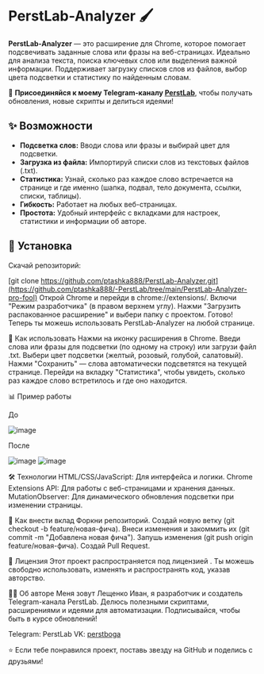 # PerstLab-Analyzer 🖌️

**PerstLab-Analyzer** — это расширение для Chrome, которое помогает подсвечивать заданные слова или фразы на веб-страницах. Идеально для анализа текста, поиска ключевых слов или выделения важной информации. Поддерживает загрузку списков слов из файлов, выбор цвета подсветки и статистику по найденным словам.

📢 **Присоединяйся к моему Telegram-каналу [PerstLab](https://t.me/PerstLab)**, чтобы получать обновления, новые скрипты и делиться идеями!

## ✨ Возможности

- **Подсветка слов:** Вводи слова или фразы и выбирай цвет для подсветки.
- **Загрузка из файла:** Импортируй списки слов из текстовых файлов (.txt).
- **Статистика:** Узнай, сколько раз каждое слово встречается на странице и где именно (шапка, подвал, тело документа, ссылки, списки, таблицы).
- **Гибкость:** Работает на любых веб-страницах.
- **Простота:** Удобный интерфейс с вкладками для настроек, статистики и информации об авторе.

## 🚀 Установка

Скачай репозиторий:

[git clone https://github.com/ptashka888/PerstLab-Analyzer.git](https://github.com/ptashka888/-PerstLab/tree/main/PerstLab-Analyzer-pro-fool)
Открой Chrome и перейди в chrome://extensions/.
Включи "Режим разработчика" (в правом верхнем углу).
Нажми "Загрузить распакованное расширение" и выбери папку с проектом.
Готово! Теперь ты можешь использовать PerstLab-Analyzer на любой странице.

📖 Как использовать
Нажми на иконку расширения в Chrome.
Введи слова или фразы для подсветки (по одному на строку) или загрузи файл .txt.
Выбери цвет подсветки (желтый, розовый, голубой, салатовый).
Нажми "Сохранить" — слова автоматически подсветятся на текущей странице.
Перейди на вкладку "Статистика", чтобы увидеть, сколько раз каждое слово встретилось и где оно находится.

📊 Пример работы

До

![image](https://github.com/user-attachments/assets/b3f424f5-924e-4666-b412-ca8320e9a7ae)

После

![image](https://github.com/user-attachments/assets/e7dbff81-c4e6-4a22-bcac-a7b00fa0e89b)
![image](https://github.com/user-attachments/assets/e5d803ed-ce55-423a-b277-c9a036f2b924)

🛠️ Технологии
HTML/CSS/JavaScript: Для интерфейса и логики.
Chrome Extensions API: Для работы с веб-страницами и хранения данных.
MutationObserver: Для динамического обновления подсветки при изменении страницы.

🤝 Как внести вклад
Форкни репозиторий.
Создай новую ветку (git checkout -b feature/новая-фича).
Внеси изменения и закоммить их (git commit -m "Добавлена новая фича").
Запушь изменения (git push origin feature/новая-фича).
Создай Pull Request.

📜 Лицензия
Этот проект распространяется под лицензией . Ты можешь свободно использовать, изменять и распространять код, указав авторство.

👨‍💻 Об авторе
Меня зовут Лещенко Иван, я разработчик и создатель Telegram-канала PerstLab. Делюсь полезными скриптами, расширениями и идеями для автоматизации. Подписывайся, чтобы быть в курсе обновлений!

Telegram: PerstLab
VK: [perstboga](https://vk.com/ivanleshchenko)

⭐ Если тебе понравился проект, поставь звезду на GitHub и поделись с друзьями!




